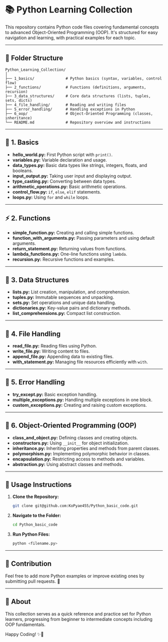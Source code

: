 # 📚 Python Learning Collection

This repository contains Python code files covering fundamental concepts to advanced Object-Oriented Programming (OOP). It's structured for easy navigation and learning, with practical examples for each topic.

---

## 📂 **Folder Structure**

```
Python_Learning_Collection/
│
├── 1_basics/              # Python basics (syntax, variables, control flow)
├── 2_functions/           # Functions (definitions, arguments, recursion)
├── 3_data_structures/     # Core data structures (lists, tuples, sets, dicts)
├── 4_file_handling/       # Reading and writing files
├── 5_error_handling/      # Handling exceptions in Python
├── 6_oop/                 # Object-Oriented Programming (classes, inheritance)
└── README.md              # Repository overview and instructions
```

---

## 📝 **1. Basics**
- **hello_world.py:** First Python script with `print()`.
- **variables.py:** Variable declaration and usage.
- **data_types.py:** Basic data types like strings, integers, floats, and booleans.
- **input_output.py:** Taking user input and displaying output.
- **type_casting.py:** Converting between data types.
- **arithmetic_operations.py:** Basic arithmetic operations.
- **control_flow.py:** `if`, `else`, `elif` statements.
- **loops.py:** Using `for` and `while` loops.

---

## ⚡ **2. Functions**
- **simple_function.py:** Creating and calling simple functions.
- **function_with_arguments.py:** Passing parameters and using default arguments.
- **return_statement.py:** Returning values from functions.
- **lambda_functions.py:** One-line functions using `lambda`.
- **recursion.py:** Recursive functions and examples.

---

## 🧱 **3. Data Structures**
- **lists.py:** List creation, manipulation, and comprehension.
- **tuples.py:** Immutable sequences and unpacking.
- **sets.py:** Set operations and unique data handling.
- **dictionaries.py:** Key-value pairs and dictionary methods.
- **list_comprehensions.py:** Compact list construction.

---

## 📁 **4. File Handling**
- **read_file.py:** Reading files using Python.
- **write_file.py:** Writing content to files.
- **append_file.py:** Appending data to existing files.
- **with_statement.py:** Managing file resources efficiently with `with`.

---

## 🚨 **5. Error Handling**
- **try_except.py:** Basic exception handling.
- **multiple_exceptions.py:** Handling multiple exceptions in one block.
- **custom_exceptions.py:** Creating and raising custom exceptions.

---

## 🧩 **6. Object-Oriented Programming (OOP)**
- **class_and_object.py:** Defining classes and creating objects.
- **constructors.py:** Using `__init__` for object initialization.
- **inheritance.py:** Inheriting properties and methods from parent classes.
- **polymorphism.py:** Implementing polymorphic behavior in classes.
- **encapsulation.py:** Restricting access to methods and variables.
- **abstraction.py:** Using abstract classes and methods.

---

## 🚀 **Usage Instructions**
1. **Clone the Repository:**
   ```bash
   git clone git@github.com:KoPyae455/Python_basic_code.git
   ```

2. **Navigate to the Folder:**
   ```bash
   cd Python_basic_code
   ```

3. **Run Python Files:**
   ```bash
   python <filename.py>
   ```

---

## 🎯 **Contribution**
Feel free to add more Python examples or improve existing ones by submitting pull requests. 🚀

---

## 🌟 **About**
This collection serves as a quick reference and practice set for Python learners, progressing from beginner to intermediate concepts including OOP fundamentals.

Happy Coding! ✨🐍

